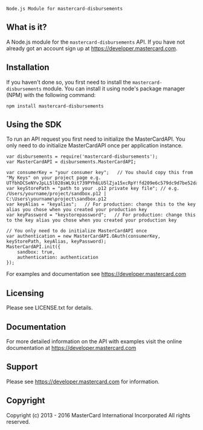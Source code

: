 
    Node.js Module for mastercard-disbursements


What is it?
------------
A Node.js module for the `mastercard-disbursements` API. 
If you have not already got an account sign up at https://developer.mastercard.com.


Installation
------------
If you haven't done so, you first need to install the `mastercard-disbursements` module.
You can install it using node's package manager (NPM) with the following command:

    npm install mastercard-disbursements

                 
Using the SDK
--------------
To run an API request you first need to initialize the MasterCardAPI.
You only need to do initialize MasterCardAPI once per application instance.
    
    var disbursements = require('mastercard-disbursements');
    var MasterCardAPI = disbursements.MasterCardAPI;
    
    var consumerKey = "your consumer key";   // You should copy this from "My Keys" on your project page e.g. UTfbhDCSeNYvJpLL5l028sWL9it739PYh6LU5lZja15xcRpY!fd209e6c579dc9d7be52da93d35ae6b6c167c174690b72fa
    var keyStorePath = "path to your .p12 private key file"; // e.g. /Users/yourname/project/sandbox.p12 | C:\Users\yourname\project\sandbox.p12
    var keyAlias = "keyalias";   // For production: change this to the key alias you chose when you created your production key
    var keyPassword = "keystorepassword";   // For production: change this to the key alias you chose when you created your production key
    
    // You only need to do initialize MasterCardAPI once
    var authentication = new MasterCardAPI.OAuth(consumerKey, keyStorePath, keyAlias, keyPassword);
    MasterCardAPI.init({
        sandbox: true,
        authentication: authentication
    });
    
For examples and documentation see https://developer.mastercard.com


Licensing
---------
Please see LICENSE.txt for details.

             
Documentation
-------------
For more detailed information on the API with examples visit the online
documentation at https://developer.mastercard.com

             
Support
-------
Please see https://developer.mastercard.com for information.

             
Copyright
---------
Copyright (c) 2013 - 2016 MasterCard International Incorporated
All rights reserved.